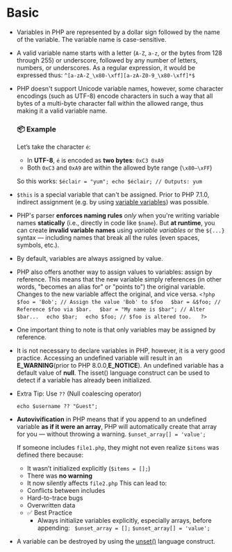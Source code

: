  # Basic
 
 - Variables in PHP are represented by a dollar sign followed by the
   name of the variable. The variable name is case-sensitive.
   
 - A valid variable name starts with a letter (`A-Z`, `a-z`, or the
   bytes from 128 through 255) or underscore, followed by any number of
   letters, numbers, or underscores. As a regular expression, it would
   be expressed thus: `^[a-zA-Z_\x80-\xff][a-zA-Z0-9_\x80-\xff]*$`
   
 - PHP doesn't support Unicode variable names, however, some character
   encodings (such as UTF-8) encode characters in such a way that all
   bytes of a multi-byte character fall within the allowed range, thus
   making it a valid variable name.
	### 📦 Example
	Let’s take the character `é`:
	-   In **UTF-8**, `é` is encoded as **two bytes**: `0xC3 0xA9`
	-   Both `0xC3` and `0xA9` are within the allowed byte range (`\x80–\xFF`) 

	So this works:
		`$éclair = "yum";
		echo $éclair; // Outputs: yum`

 - `$this` is a special variable that can't be assigned. Prior to PHP
   7.1.0, indirect assignment (e.g. by using [variable variables](https://www.php.net/manual/en/language.variables.variable.php))
   was possible.

 - PHP's parser **enforces naming rules** _only_ when you're writing
   variable names **statically** (i.e., directly in code like `$name`).
   But **at runtime**, you can create **invalid variable names** using
   _variable variables_ or the `${...}` syntax — including names that break all the rules (even spaces, symbols, etc.).

 - By default, variables are always assigned by value.

 - PHP also offers another way to assign values to variables: assign by
   reference. This means that the new variable simply references (in other words,
   "becomes an alias for" or "points to") the original variable. Changes
   to the new variable affect the original, and vice versa.
   `<?php  
$foo = 'Bob'; // Assign the value 'Bob' to $foo  `
`$bar = &$foo; // Reference $foo via $bar.  `
`$bar = "My name is $bar"; // Alter $bar...  `
`echo $bar;  `
`echo $foo; // $foo is altered too.  
?>`

 - One important thing to note is that only variables may be assigned by
   reference.

 - It is not necessary to declare variables in PHP, however, it is a
   very good practice. Accessing an undefined variable will result in an
   **E_WARNING**(prior to PHP 8.0.0,**E_NOTICE**). An undefined variable has a default value of **null**.
   The isset() language construct can be used to detect if a variable has already been initialized.

 - Extra Tip: Use `??` (Null coalescing operator)

    `echo $username ?? "Guest";`

 - **Autovivification** in PHP means that if you append to an undefined variable **as if it were an array**, PHP will automatically create
   that array for you — without throwing a warning.
	`$unset_array[] = 'value';`
	
	If someone includes `file1.php`, they might not even realize `$items` was defined there 	because:
	-   It wasn’t initialized explicitly (`$items = [];`)
	-   There was **no warning**
	-   It now silently affects `file2.php`
	This can lead to:
	-   Conflicts between includes
	-   Hard-to-trace bugs
	-   Overwritten data
	- ✅ Best Practice
		 - Always initialize variables explicitly, especially arrays, before
		   appending:
		  ` $unset_array = [];`
`$unset_array[] = 'value';`

 - A variable can be destroyed by using the
   [unset()](https://www.php.net/manual/en/function.unset.php) language
   construct.

